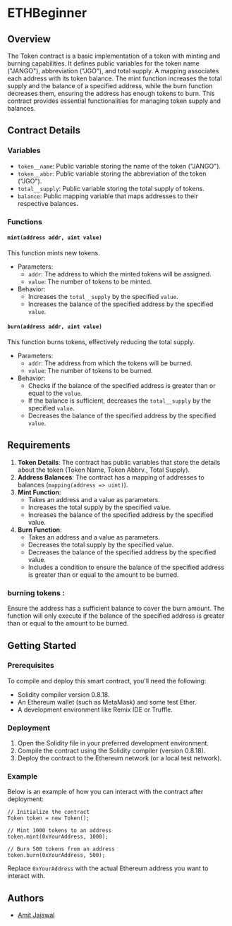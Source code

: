 # ETHBeginner

## Overview

The Token contract is a basic implementation of a token with minting and burning capabilities. It defines public variables for the token name ("JANGO"), abbreviation ("JGO"), and total supply. A mapping associates each address with its token balance. The mint function increases the total supply and the balance of a specified address, while the burn function decreases them, ensuring the address has enough tokens to burn. This contract provides essential functionalities for managing token supply and balances. 

## Contract Details

### Variables

- `token__name`: Public variable storing the name of the token ("JANGO").
- `token__abbr`: Public variable storing the abbreviation of the token ("JGO").
- `total__supply`: Public variable storing the total supply of tokens.
- `balance`: Public mapping variable that maps addresses to their respective balances.

### Functions

#### `mint(address addr, uint value)`

This function mints new tokens.
- Parameters:
  - `addr`: The address to which the minted tokens will be assigned.
  - `value`: The number of tokens to be minted.
- Behavior:
  - Increases the `total__supply` by the specified `value`.
  - Increases the balance of the specified address by the specified `value`.

#### `burn(address addr, uint value)`

This function burns tokens, effectively reducing the total supply.
- Parameters:
  - `addr`: The address from which the tokens will be burned.
  - `value`: The number of tokens to be burned.
- Behavior:
  - Checks if the balance of the specified address is greater than or equal to the `value`.
  - If the balance is sufficient, decreases the `total__supply` by the specified `value`.
  - Decreases the balance of the specified address by the specified `value`.

## Requirements

1. **Token Details**: The contract has public variables that store the details about the token (Token Name, Token Abbrv., Total Supply).
2. **Address Balances**: The contract has a mapping of addresses to balances (`mapping(address => uint)`).
3. **Mint Function**: 
   - Takes an address and a value as parameters.
   - Increases the total supply by the specified value.
   - Increases the balance of the specified address by the specified value.
4. **Burn Function**:
   - Takes an address and a value as parameters.
   - Decreases the total supply by the specified value.
   - Decreases the balance of the specified address by the specified value.
   - Includes a condition to ensure the balance of the specified address is greater than or equal to the amount to be burned.

### burning tokens :
Ensure the address has a sufficient balance to cover the burn amount. The function will only execute if the balance of the specified address is greater than or equal to the amount to be burned.

## Getting Started

### Prerequisites

To compile and deploy this smart contract, you'll need the following:

- Solidity compiler version 0.8.18.
- An Ethereum wallet (such as MetaMask) and some test Ether.
- A development environment like Remix IDE or Truffle.

### Deployment

1. Open the Solidity file in your preferred development environment.
2. Compile the contract using the Solidity compiler (version 0.8.18).
3. Deploy the contract to the Ethereum network (or a local test network).

### Example

Below is an example of how you can interact with the contract after deployment:

```solidity
// Initialize the contract
Token token = new Token();

// Mint 1000 tokens to an address
token.mint(0xYourAddress, 1000);

// Burn 500 tokens from an address
token.burn(0xYourAddress, 500);
```

Replace `0xYourAddress` with the actual Ethereum address you want to interact with.

## Authors

- [Amit Jaiswal](https://github.com/jaiswal12amit)
